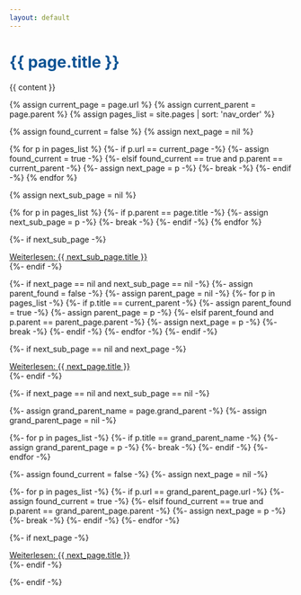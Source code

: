 ```yaml
---
layout: default
---
```


<h1> <span style="color:#0b5394"><b>{{ page.title }}</b></span></h1>

{{ content }}

{% assign current_page = page.url %}
{% assign current_parent = page.parent %}
{% assign pages_list = site.pages | sort: 'nav_order' %}

{% assign found_current = false %}
{% assign next_page = nil %}

{% for p in pages_list %}
{%- if p.url == current_page -%}
{%- assign found_current = true -%}
{%- elsif found_current == true and p.parent == current_parent -%}
{%- assign next_page = p -%}
{%- break -%}
{%- endif -%}
{% endfor %}

{% assign next_sub_page = nil %}

{% for p in pages_list %}
{%- if p.parent == page.title -%}
{%- assign next_sub_page = p -%}
{%- break -%}
{%- endif -%}
{% endfor %}

{%- if next_sub_page -%}

  <div class="next-button">
    <a href="{{ next_sub_page.url }}" class="btn">Weiterlesen: {{ next_sub_page.title }}</a>
  </div>
{%- endif -%}

{%- if next_page == nil and next_sub_page == nil -%}
{%- assign parent_found = false -%}
{%- assign parent_page = nil -%}
{%- for p in pages_list -%}
{%- if p.title == current_parent -%}
{%- assign parent_found = true -%}
{%- assign parent_page = p -%}
{%- elsif parent_found and p.parent == parent_page.parent -%}
{%- assign next_page = p -%}
{%- break -%}
{%- endif -%}
{%- endfor -%}
{%- endif  -%}

{%- if next_sub_page == nil and next_page -%}

  <div class="next-button">
    <a href="{{ next_page.url }}" class="btn">Weiterlesen: {{ next_page.title }}</a>
  </div>
{%- endif -%}

{%- if next_page == nil and next_sub_page == nil -%}

<!-- We search for the next site on the grand-parent level!-->

{%- assign grand_parent_name = page.grand_parent -%}
{%- assign grand_parent_page = nil -%}

<!-- We search for the grand parent-->

{%- for p in pages_list -%}
{%- if p.title == grand_parent_name -%}
{%- assign grand_parent_page = p -%}
{%- break -%}
{%- endif -%}
{%- endfor -%}

<!--Now we search for the next page of our grand parent on the top level-->

{%- assign found_current = false -%}
{%- assign next_page = nil -%}

{%- for p in pages_list -%}
{%- if p.url == grand_parent_page.url -%}
{%- assign found_current = true -%}
{%- elsif found_current == true and p.parent == grand_parent_page.parent -%}
{%- assign next_page = p -%}
{%- break -%}
{%- endif -%}
{%- endfor -%}

{%- if next_page -%}

  <div class="next-button">
    <a href="{{ next_page.url }}" class="btn">Weiterlesen: {{ next_page.title }}</a>
  </div>
{%- endif -%}

{%- endif -%}
